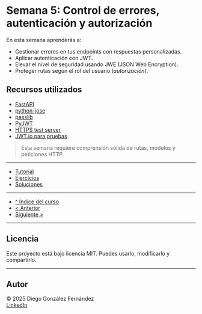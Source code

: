 # Semana 5: Control de errores, autenticación y autorización

En esta semana aprenderás a:

- Gestionar errores en tus endpoints con respuestas personalizadas.
- Aplicar autenticación con JWT.
- Elevar el nivel de seguridad usando JWE (JSON Web Encryption).
- Proteger rutas según el rol del usuario (*autorización*).

## Recursos utilizados

- [FastAPI](https://fastapi.tiangolo.com/)
- [python-jose](https://github.com/mpdavis/python-jose)
- [passlib](https://passlib.readthedocs.io/en/stable/)
- [PyJWT](https://pyjwt.readthedocs.io/)
- [HTTPS test server](https://httpbin.org/)
- [JWT.io para pruebas](https://jwt.io/)

> Esta semana requiere comprensión sólida de rutas, modelos y peticiones HTTP.

---

- [Tutorial](./tutorial.md)
- [Ejercicios](./ejercicios.md)
- [Soluciones](./soluciones.md)

---

- [^ Índice del curso](../readme.md)
- [< Anterior](../semana04/readme.md)
- [Siguiente >](../semana06/readme.md)

---

## Licencia

Este proyecto está bajo licencia MIT. Puedes usarlo, modificarlo y compartirlo.

---

## Autor

© 2025 Diego González Fernández  
[LinkedIn](https://www.linkedin.com/in/diego-gonzalez-fernandez)

